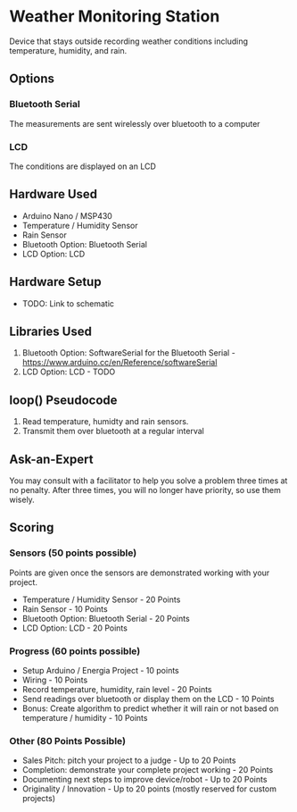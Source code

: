 # Weather Monitoring Station
Device that stays outside recording weather conditions including temperature, humidity, and rain.

## Options

### Bluetooth Serial
The measurements are sent wirelessly over bluetooth to a computer

### LCD
The conditions are displayed on an LCD

## Hardware Used
- Arduino Nano / MSP430
- Temperature / Humidity Sensor
- Rain Sensor
- Bluetooth Option: Bluetooth Serial
- LCD Option: LCD

## Hardware Setup
- TODO: Link to schematic

## Libraries Used
1. Bluetooth Option: SoftwareSerial for the Bluetooth Serial - https://www.arduino.cc/en/Reference/softwareSerial
2. LCD Option: LCD - TODO

## loop() Pseudocode
1. Read temperature, humidty and rain sensors.
2. Transmit them over bluetooth at a regular interval

## Ask-an-Expert
You may consult with a facilitator to help you solve a problem three times at no penalty. After three times, you will no longer have priority, so use them wisely.

## Scoring
### Sensors (50 points possible)
Points are given once the sensors are demonstrated working with your project.

- Temperature / Humidity Sensor - 20 Points
- Rain Sensor - 10 Points
- Bluetooth Option: Bluetooth Serial - 20 Points
- LCD Option: LCD - 20 Points

### Progress (60 points possible)
- Setup Arduino / Energia Project - 10 points
- Wiring - 10 Points
- Record temperature, humidity, rain level - 20 Points
- Send readings over bluetooth or display them on the LCD - 10 Points
- Bonus: Create algorithm to predict whether it will rain or not based on temperature / humidity - 10 Points

### Other (80 Points Possible)
- Sales Pitch: pitch your project to a judge - Up to 20 Points
- Completion: demonstrate your complete project working - 20 Points
- Documenting next steps to improve device/robot - Up to 20 Points
- Originality / Innovation - Up to 20 points (mostly reserved for custom projects)
